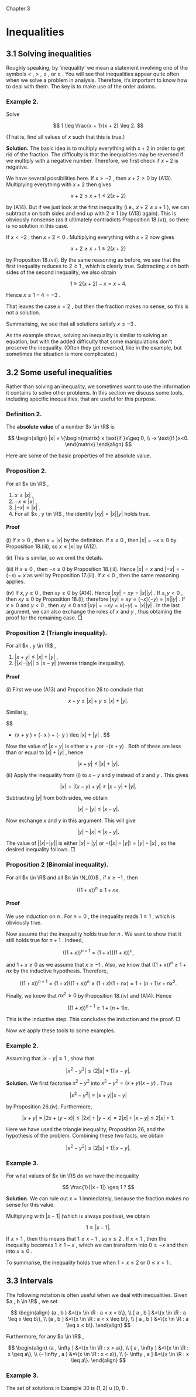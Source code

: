 Chapter 3

# Inequalities

## 3.1 Solving inequalities

Roughly speaking, by ‘inequality’ we mean a statement involving one of the symbols $<$ , $>$ , $\leq$ , or $\geq$ . You will see that inequalities appear quite often when we solve a problem in analysis. Therefore, it’s important to know how to deal with them. The key is to make use of the order axioms.

### Example 2.

Solve

$$
1 \leq \frac{x + 1}{x + 2} \leq 2.
$$

(That is, find all values of $x$ such that this is true.)

**Solution.** The basic idea is to multiply everything with $x + 2$ in order to get rid of the fraction. The difficulty is that the inequalities may be reversed if we multiply with a negative number. Therefore, we first check if $x + 2$ is negative.

We have several possibilities here. If $x > - 2$ , then $x + 2 > 0$ by (A13). Multiplying everything with $x + 2$ then gives

$$
x + 2 \leq x + 1 \leq 2 (x + 2 )
$$

by (A14). But if we just look at the first inequality (i.e., $x + 2 \leq x + 1$ ), we can subtract $x$ on both sides and end up with $2 \leq 1$ (by (A13) again). This is obviously nonsense (as it ultimately contradicts Proposition 18.(v)), so there is no solution in this case.

If $x < - 2$ , then $x + 2 < 0$ . Multiplying everything with $x + 2$ now gives

$$
x + 2 \geq x + 1 \geq 2 (x + 2 )
$$

by Proposition 18.(vii). By the same reasoning as before, we see that the first inequality reduces to $2 \geq 1$ , which is clearly true. Subtracting $x$ on both sides of the second inequality, we also obtain

$$
1 \geq 2 (x + 2 ) - x = x + 4.
$$

Hence $x \leq 1 - 4 = - 3$ .

That leaves the case $x = 2$ , but then the fraction makes no sense, so this is not a solution.

Summarising, we see that all solutions satisfy $x \leq - 3$ .

As the example shows, solving an inequality is similar to solving an equation, but with the added difficulty that some manipulations don’t preserve the inequality. (Often they get reversed, like in the example, but sometimes the situation is more complicated.)

## 3.2 Some useful inequalities

Rather than solving an inequality, we sometimes want to use the information it contains to solve other problems. In this section we discuss some tools, including specific inequalities, that are useful for this purpose.

### Definition 2.

The **absolute value** of a number $x \in \R$ is

$$
\begin{align}
|x| = \{\begin{matrix} x \text{if  }x\geq 0, \\ -x \text{if  }x<0. \end{matrix}
\end{align}
$$

Here are some of the basic properties of the absolute value.

### Proposition 2.

For all $x \in \R$ ,

1.  $x \leq |x|$ ,
2.  $- x \leq |x|$ ,
3.  $|- x| = |x|$ .
4.  For all $x , y \in \R$ , the identity $|x y| = |x| |y|$ holds true.

#### Proof

(i) If $x > 0$ , then $x = |x|$ by the definition. If $x \leq 0$ , then $|x| = - x \geq 0$ by Proposition 18.(iii), so $x \leq |x|$ by (A12).

(ii) This is similar, so we omit the details.

(iii) If $x \geq 0$ , then $- x \leq 0$ by Proposition 18.(iii). Hence $|x| = x$ and $|- x| = - (- x ) = x$ as well by Proposition 17.(iii). If $x < 0$ , then the same reasoning applies.

(iv) If $x , y \geq 0$ , then $x y \geq 0$ by (A14). Hence $|x y| = x y = |x| |y|$ . If $x , y < 0$ , then $x y \geq 0$ by Proposition 18.(i); therefore $|x y| = x y = (- x ) (- y ) = |x| |y|$ . If $x \geq 0$ and $y < 0$ , then $x y \leq 0$ and $|x y| = - x y = x (- y ) = |x| |y|$ . In the last argument, we can also exchange the roles of $x$ and $y$ , thus obtaining the proof for the remaining case. □

### Proposition 2 (Triangle inequality).

For all $x , y \in \R$ ,

1.  $|x + y| \leq |x| + |y|$ ,
2.  $| |x| - |y| | \leq |x - y|$ (reverse triangle inequality).

#### Proof

(i) First we use (A13) and Proposition 26 to conclude that

$$
x + y \leq |x| + y \leq |x| + |y| .
$$

Similarly,

$$
- (x + y ) = (- x ) + (- y ) \leq |x| + |y| .
$$

Now the value of $|x + y|$ is either $x + y$ or $- (x + y )$ . Both of these are less than or equal to $|x| + |y|$ , hence

$$
|x + y| \leq |x| + |y| .
$$

(ii) Apply the inequality from (i) to $x - y$ and $y$ instead of $x$ and $y$ . This gives

$$
|x| = |(x - y ) + y| \leq |x - y| + |y| .
$$

Subtracting $|y|$ from both sides, we obtain

$$
|x| - |y| \leq |x - y| .
$$

Now exchange $x$ and $y$ in this argument. This will give

$$
|y| - |x| \leq |x - y| .
$$

The value of $| |x| - |y| |$ is either $|x| - |y|$ or $- (|x| - |y| ) = |y| - |x|$ , so the desired inequality follows. □

### Proposition 2 (Binomial inequality).

For all $x \in \R$ and all $n \in \N_{0}$ , if $x \geq - 1$ , then

$$
((1 + x ))^{n} \geq 1 + n x .
$$

#### Proof

We use induction on $n$ . For $n = 0$ , the inequality reads $1 \geq 1$ , which is obviously true.

Now assume that the inequality holds true for $n$ . We want to show that it still holds true for $n + 1$ . Indeed,

$$
((1 + x ))^{n + 1} = (1 + x ) ((1 + x ))^{n} ,
$$

and $1 + x \geq 0$ as we assume that $x \geq - 1$ . Also, we know that $((1 + x ))^{n} \geq 1 + n x$ by the inductive hypothesis. Therefore,

$$
((1 + x ))^{n + 1} = (1 + x ) ((1 + x ))^{n} \geq (1 + x ) (1 + n x ) = 1 + (n + 1 ) x + n x^{2} .
$$

Finally, we know that $n x^{2} \geq 0$ by Proposition 18.(iv) and (A14). Hence

$$
((1 + x ))^{n + 1} \geq 1 + (n + 1 ) x .
$$

This is the inductive step. This concludes the induction and the proof. □

Now we apply these tools to some examples.

### Example 2.

Assuming that $|x - y| \leq 1$ , show that

$$
|x^{2} - y^{2}| \leq (2 |x| + 1 ) |x - y| .
$$

**Solution.** We first factorise $x^{2} - y^{2}$ into $x^{2} - y^{2} = (x + y ) (x - y )$ . Thus

$$
|x^{2} - y^{2}| = |x + y| |x - y|
$$

by Proposition 26.(iv). Furthermore,

$$
|x + y| = |2 x + (y - x )| \leq |2 x| + |y - x| = 2 |x| + |x - y| \leq 2 |x| + 1.
$$

Here we have used the triangle inequality, Proposition 26, and the hypothesis of the problem. Combining these two facts, we obtain

$$
|x^{2} - y^{2}| \leq (2 |x| + 1 ) |x - y| .
$$

### Example 3.

For what values of $x \in \R$ do we have the inequality

$$
\frac{1}{|x - 1|} \geq 1 ?
$$

**Solution.** We can rule out $x = 1$ immediately, because the fraction makes no sense for this value.

Multiplying with $|x - 1|$ (which is always positive), we obtain

$$
1 \geq |x - 1| .
$$

If $x > 1$ , then this means that $1 \geq x - 1$ , so $x \leq 2$ . If $x < 1$ , then the inequality becomes $1 \geq 1 - x$ , which we can transform into $0 \geq - x$ and then into $x \geq 0$ .

To summarise, the inequality holds true when $1 < x \leq 2$ or $0 \leq x < 1$ .

## 3.3 Intervals

The following notation is often useful when we deal with inequalities. Given $a , b \in \R$ , we set

$$
\begin{align}
(a , b ) &=\{x \in \R : a < x < b\}, \\ [ a , b ] &=\{x \in \R : a \leq x \leq b\}, \\ (a , b ] &=\{x \in \R : a < x \leq b\}, \\ [ a , b ) &=\{x \in \R : a \leq x < b\}.
\end{align}
$$

Furthermore, for any $a \in \R$ ,

$$
\begin{align}
(a , \infty ) &=\{x \in \R : x > a\}, \\ [ a , \infty ) &=\{x \in \R : x \geq a\}, \\ (- \infty , a ) &=\{x \in \R : x < a\}, \\ (- \infty , a ] &=\{x \in \R : x \leq a\}.
\end{align}
$$

### Example 3.

The set of solutions in Example 30 is $(1 , 2 ] \cup [ 0 , 1 )$ .

